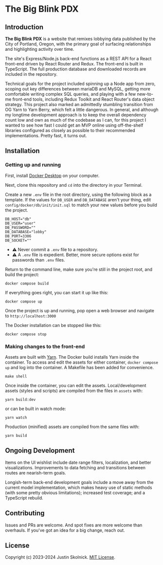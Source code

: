 # The Big Blink PDX

## Introduction

**The Big Blink PDX** is a website that remixes lobbying data published by the City of Portland, Oregon, with the primary goal of surfacing relationships and highlighting activity over time.

The site's Express/Node.js back-end functions as a REST API for a React front-end driven by React Router and Redux. The front-end is built in TypeScript. The full production database and downloaded records are included in the repository.

Technical goals for the project included spinning up a Node app from zero, scoping out key differences between mariaDB and MySQL, getting more comfortable writing complex SQL queries, and playing with a few new-to-me front-end tools, including Redux Toolkit and React Router's data object strategy. This project also marked an admittedly stumbling transition from OG Yarn to Yarn Berry, which felt a little dangerous. In general, and although my longtime development approach is to keep the overall dependency count low and own as much of the codebase as I can, for this project I wanted to see how fast I could get an MVP online using off-the-shelf libraries configured as closely as possible to their recommended implementations. Pretty fast, it turns out.

## Installation

### Getting up and running

First, install [Docker Desktop](https://www.docker.com/products/docker-desktop) on your computer.

Next, clone this repository and `cd` into the directory in your Terminal.

Create a new `.env` file in the root directory, using the following block as a template. If the values for `DB_USER` and `DB_DATABASE` aren't your thing, edit `config/docker/db/init/init.sql` to match your new values before you build the project.

```env
DB_HOST="db"
DB_USER="user"
DB_PASSWORD=""
DB_DATABASE="lobby"
DB_PORT=3306
DB_SOCKET=""
```

- ⚠️ Never commit a `.env` file to a repository.
- ⚠️ A `.env` file is expedient. Better, more secure options exist for passwords than `.env` files.

Return to the command line, make sure you're still in the project root, and build the project:

```
docker compose build
```

If everything goes right, you can start it up like this:

```
docker compose up
```

Once the project is up and running, pop open a web browser and navigate to `http://localhost:3000`

The Docker installation can be stopped like this:

```
docker compose stop
```

### Making changes to the front-end

Assets are built with [Yarn](https://yarnpkg.com). The Docker build installs Yarn inside the container. To access and edit the assets for either container, `docker compose up` and log into the container. A Makefile has been added for convenience.

```
make shell
```

Once inside the container, you can edit the assets. Local/development assets (styles and scripts) are compiled from the files in `assets` with:

```
yarn build:dev
```

or can be built in watch mode:

```
yarn watch
```

Production (minified) assets are compiled from the same files with:

```
yarn build
```

## Ongoing Development

Items on the UI wishlist include date range filters, localization, and better visualizations. Improvements to data fetching and transitions between routes are nearish-term goals.

Longish-term back-end development goals include a move away from the current model implementation, which makes heavy use of static methods (with some pretty obvious limitations); increased test coverage; and a TypeScript rebuild.


## Contributing

Issues and PRs are welcome. And spot fixes are more welcome than overhauls. If you've got an idea for a big change, reach out.

## License

Copyright (c) 2023-2024 Justin Skolnick. [MIT License](/LICENSE).
